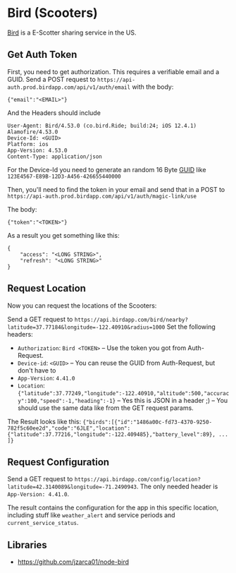 # Bird (Scooters)
[Bird](https://www.bird.co/) is a E-Scotter sharing service in the US.

## Get Auth Token

First, you need to get authorization. This requires a verifiable email and a GUID. Send a POST request to `https://api-auth.prod.birdapp.com/api/v1/auth/email` with the body:
```
{"email":"<EMAIL>"}
```
And the Headers should include
```
User-Agent: Bird/4.53.0 (co.bird.Ride; build:24; iOS 12.4.1) Alamofire/4.53.0
Device-Id: <GUID>
Platform: ios
App-Version: 4.53.0
Content-Type: application/json
```

For the Device-Id you need to generate an random 16 Byte [GUID](https://en.wikipedia.org/wiki/Universally_unique_identifier) like `123E4567-E89B-12D3-A456-426655440000`


Then, you'll need to find the token in your email and send that in a POST to `https://api-auth.prod.birdapp.com/api/v1/auth/magic-link/use`

The body:
```
{"token":"<TOKEN>"}
```

As a result you get something like this:
```
{
    "access": "<LONG STRING>",
    "refresh": "<LONG STRING>"
}
```

## Request Location

Now you can request the locations of the Scooters:

Send a GET request to `https://api.birdapp.com/bird/nearby?latitude=37.77184&longitude=-122.40910&radius=1000`
Set the following headers:

 * `Authorization`: `Bird <TOKEN>` – Use the token you got from Auth-Request.
 * `Device-id`: `<GUID>` – You can reuse the GUID from Auth-Request, but don't have to
 * `App-Version`: `4.41.0`
 * `Location`: `{"latitude":37.77249,"longitude":-122.40910,"altitude":500,"accuracy":100,"speed":-1,"heading":-1}` – Yes this is JSON in a header ;) – You should use the same data like from the GET request params.

 The Result looks like this: `{"birds":[{"id":"1486a00c-fd73-4370-9250-782f5c60ee2d","code":"6JLE","location":{"latitude":37.77216,"longitude":-122.409485},"battery_level":89}, ... ]}`

## Request Configuration

Send a GET request to `https://api.birdapp.com/config/location?latitude=42.3140089&longitude=-71.2490943`.
The only needed header is `App-Version: 4.41.0`.

The result contains the configuration for the app in this specific location, including stuff like `weather_alert` and service periods and `current_service_status`.

## Libraries

 * https://github.com/jzarca01/node-bird
